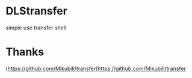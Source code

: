 # DLStransfer
simple use transfer shell

# Thanks
(https://github.com/Mikubill/transfer)https://github.com/Mikubill/transfer
